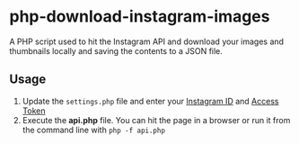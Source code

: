 # php-download-instagram-images
A PHP script used to hit the Instagram API and download your images and thumbnails locally and saving the contents to a JSON file.

## Usage
1. Update the `settings.php` file and enter your [Instagram ID](http://www.pinceladasdaweb.com.br/instagram/user-id/) and [Access Token](http://www.pinceladasdaweb.com.br/instagram/access-token/)
2. Execute the **api.php** file.  You can hit the page in a browser or run it from the command line with `php -f api.php`
